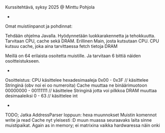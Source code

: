 Kurssitehtävä, syksy 2025
@ Minttu Pohjola

-

Omat muistiinpanot ja pohdinnat:

Tehdään ohjelma Javalla. Hyödynnetään luokkarakennetta ja tehokkuutta.
Tarvitaan CPU, cache sekä DRAM. Erillinen Main, josta kutsutaan CPU. 
CPU kutsuu cache, joka aina tarvittaessa fetch tietoja DRAM

Meillä on 64 erilaista osoitetta muistille. Ja tarvitaan 6 bittiä näiden osoitteistukseen. 


-

Osoitteistus:
CPU käsittelee hexadesimaaleja 0x00 - 0x3F // käsittelee Stringinä (obv noi ei oo numeroita)
Cache muuttaa ne binäärimuotoon 00000000 - 00111111 // käsittelee Stringinä jotta voi pilkkoa
DRAM muuttaa desimaaleiksi 0 - 63 // käsittelee int

-

TODO;
Jatka AddressParser loppuun: hexa muunnokset 
Muistin komennot write ja read
Cache nyt yleisesti :D muun muassa seuraavaks laita sinne muistipaikat. Again as in memory; ei matrixina vaikka hardwaressa näin onki